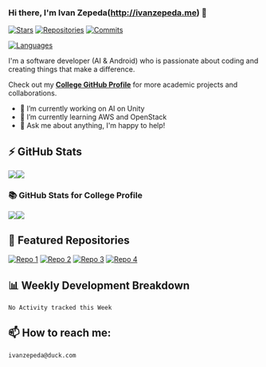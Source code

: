 <!--
**ijzepeda/ijzepeda** is a ✨ _special_ ✨ repository because its `README.md` (this file) appears on your GitHub profile.

Here are some ideas to get you started:

- 🔭 I’m currently working on ...
- 🌱 I’m currently learning ...
- 👯 I’m looking to collaborate on ...
- 🤔 I’m looking for help with ...
- 💬 Ask me about ...
- 📫 How to reach me: ...
- 😄 Pronouns: ...
- ⚡ Fun fact: ...
-->
### Hi there, I'm Ivan Zepeda(http://ivanzepeda.me) 👋
[![Stars](https://img.shields.io/github/stars/<your-username>?style=social)](https://github.com/ijzepeda)
[![Repositories](https://img.shields.io/badge/dynamic/json?color=green&label=Repositories&query=$.public_repos&url=https://api.github.com/users/ijzepeda)](https://github.com/ijzepeda)
[![Commits](https://img.shields.io/badge/dynamic/json?color=blue&label=Commits&query=$.public_gists&url=https://api.github.com/users/ijzepeda)](https://github.com/ijzepeda)
<!-- [![Languages](https://img.shields.io/github/languages/count/ijzepeda/README-template)](https://github.com/ijzepeda/README-template) -->
[![Languages](https://img.shields.io/github/languages/count/ijzepeda/README-template)](https://github.com/ijzepeda/README-template) 
<!-- I am proficient in several programming languages, including Java, Python, and JavaScript. -->

I'm a software developer (AI & Android) who is passionate about coding and creating things that make a difference. 

Check out my **[College GitHub Profile](https://github.com/ijzepeda-LC)** for more academic projects and collaborations.

- 🔭 I’m currently working on AI on Unity 
- 🌱 I’m currently learning AWS and OpenStack
- 💬 Ask me about anything, I'm happy to help!
  

## ⚡ GitHub Stats

<!-- ![Your Name's GitHub stats](https://github-readme-stats.vercel.app/api?username=ijzepeda&show_icons=true&theme=radical)
[![Top Langs](https://github-readme-stats.vercel.app/api/top-langs/?username=ijzepeda&layout=compact)](https://github.com/ijzepeda)
 -->
<div style="display:flex;">
  <a href="https://github.com/ijzepeda/repo1">
    <img align="center" src="https://github-readme-stats.vercel.app/api?username=ijzepeda&show_icons=true&theme=radical" />
  </a>
  <a href="https://github.com/ijzepeda/repo2">
    <img align="center" src="https://github-readme-stats.vercel.app/api/top-langs/?username=ijzepeda&layout=compact" />
  </a>
</div>


### 📚 GitHub Stats for College Profile
<!-- GitHub Stats for College Profile -->
<!-- ![Your Name's GitHub stats](https://github-readme-stats.vercel.app/api?username=ijzepeda-LC&show_icons=true&theme=radical)
[![Top Langs](https://github-readme-stats.vercel.app/api/top-langs/?username=ijzepeda-LC&layout=compact)](https://github.com/ijzepeda-LC)
 -->
<div style="display:flex;">
  <a href="https://github.com/ijzepeda-LC/repo1">
    <img align="center" src="https://github-readme-stats.vercel.app/api?username=ijzepeda-LC&show_icons=true&theme=radical" />
  </a>
  <a href="https://github.com/ijzepeda-LC/repo2">
    <img align="center" src="https://github-readme-stats.vercel.app/api/top-langs/?username=ijzepeda-LC&layout=compact" />
  </a>
</div>


## 🌟 Featured Repositories

[![Repo 1](https://github-readme-stats.vercel.app/api/pin/?username=ijzepeda&repo=Recipix&v=2)](https://github.com/ijzepeda/Recipix)
[![Repo 2](https://github-readme-stats.vercel.app/api/pin/?username=ijzepeda&repo=Kadabra_public&v=1)](https://github.com/ijzepeda/Kadabra_public)
[![Repo 3](https://github-readme-stats.vercel.app/api/pin/?username=ijzepeda&repo=CareNavi&v=1)](https://github.com/ijzepeda/CareNavi) 
[![Repo 4](https://github-readme-stats.vercel.app/api/pin/?username=ijzepeda&repo=Foodier&v=2)](https://github.com/ijzepeda/Foodier) 

## 📊 Weekly Development Breakdown

<!--START_SECTION:waka-->
```text
No Activity tracked this Week
```

## 📫 How to reach me: 
```ivanzepeda@duck.com```
 
